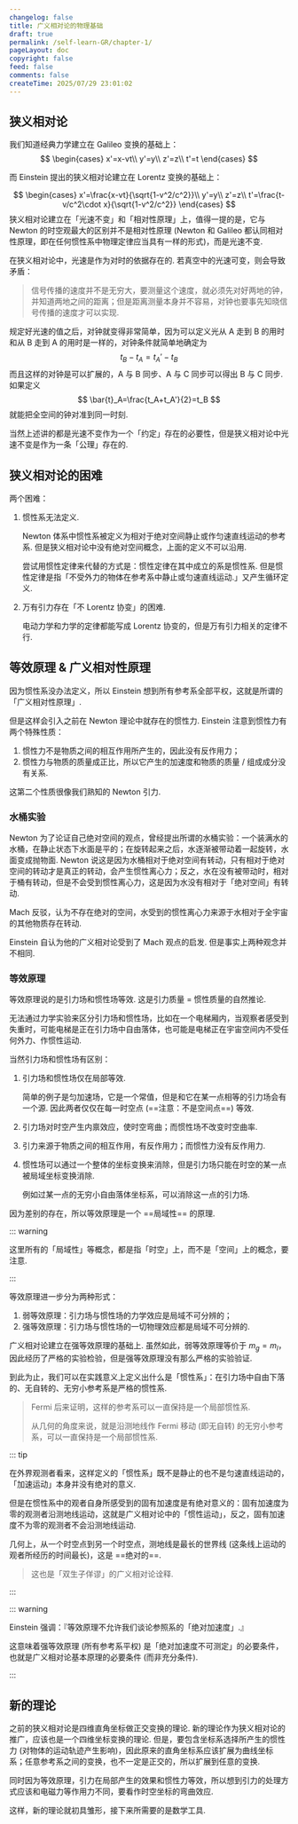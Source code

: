 ```yaml
---
changelog: false
title: 广义相对论的物理基础
draft: true
permalink: /self-learn-GR/chapter-1/
pageLayout: doc
copyright: false
feed: false
comments: false
createTime: 2025/07/29 23:01:02
---
```


## 狭义相对论

我们知道经典力学建立在 Galileo 变换的基础上：
$$
\begin{cases}
x'=x-vt\\
y'=y\\
z'=z\\
t'=t
\end{cases}
$$

而 Einstein 提出的狭义相对论建立在 Lorentz 变换的基础上：

$$
\begin{cases}
x'=\frac{x-vt}{\sqrt{1-v^2/c^2}}\\
y'=y\\
z'=z\\
t'=\frac{t-v/c^2\cdot x}{\sqrt{1-v^2/c^2}}
\end{cases}
$$
狭义相对论建立在「光速不变」和「相对性原理」上，值得一提的是，它与 Newton 的时空观最大的区别并不是相对性原理 (Newton 和 Galileo 都认同相对性原理，即在任何惯性系中物理定律应当具有一样的形式)，而是光速不变.

在狭义相对论中，光速是作为对时的依据存在的. 若真空中的光速可变，则会导致矛盾：

> 信号传播的速度并不是无穷大，要测量这个速度，就必须先对好两地的钟，并知道两地之间的距离；但是距离测量本身并不容易，对钟也要事先知晓信号传播的速度才可以实现.

规定好光速的值之后，对钟就变得非常简单，因为可以定义光从 A 走到 B 的用时和从 B 走到 A 的用时是一样的，对钟条件就简单地确定为
$$
t_B-t_A=t_A'-t_B
$$
而且这样的对钟是可以扩展的，A 与 B 同步、A 与 C 同步可以得出 B 与 C 同步. 如果定义
$$
\bar{t}_A=\frac{t_A+t_A'}{2}=t_B
$$
就能把全空间的钟对准到同一时刻.

当然上述讲的都是光速不变作为一个「约定」存在的必要性，但是狭义相对论中光速不变是作为一条「公理」存在的.

## 狭义相对论的困难

两个困难：

1. 惯性系无法定义.

   Newton 体系中惯性系被定义为相对于绝对空间静止或作匀速直线运动的参考系. 但是狭义相对论中没有绝对空间概念，上面的定义不可以沿用.

   尝试用惯性定律来代替的方式是：惯性定律在其中成立的系是惯性系. 但是惯性定律是指「不受外力的物体在参考系中静止或匀速直线运动.」又产生循环定义.

2. 万有引力存在「不 Lorentz 协变」的困难.

   电动力学和力学的定律都能写成 Lorentz 协变的，但是万有引力相关的定律不行.

## 等效原理 & 广义相对性原理

因为惯性系没办法定义，所以 Einstein 想到所有参考系全部平权，这就是所谓的「广义相对性原理」.

但是这样会引入之前在 Newton 理论中就存在的惯性力. Einstein 注意到惯性力有两个特殊性质：

1. 惯性力不是物质之间的相互作用所产生的，因此没有反作用力；
2. 惯性力与物质的质量成正比，所以它产生的加速度和物质的质量 / 组成成分没有关系.

这第二个性质很像我们熟知的 Newton 引力.

### 水桶实验

Newton 为了论证自己绝对空间的观点，曾经提出所谓的水桶实验：一个装满水的水桶，在静止状态下水面是平的；在旋转起来之后，水逐渐被带动着一起旋转，水面变成抛物面. Newton 说这是因为水桶相对于绝对空间有转动，只有相对于绝对空间的转动才是真正的转动，会产生惯性离心力；反之，水在没有被带动时，相对于桶有转动，但是不会受到惯性离心力，这是因为水没有相对于「绝对空间」有转动.

Mach 反驳，认为不存在绝对的空间，水受到的惯性离心力来源于水相对于全宇宙的其他物质存在转动.

Einstein 自认为他的广义相对论受到了 Mach 观点的启发. 但是事实上两种观念并不相同.

### 等效原理

等效原理说的是引力场和惯性场等效. 这是引力质量 = 惯性质量的自然推论.

无法通过力学实验来区分引力场和惯性场，比如在一个电梯厢内，当观察者感受到失重时，可能电梯是正在引力场中自由落体，也可能是电梯正在宇宙空间内不受任何外力、作惯性运动.

当然引力场和惯性场有区别：

1. 引力场和惯性场仅在局部等效.

   简单的例子是匀加速场，它是一个常值，但是和它在某一点相等的引力场会有一个源. 因此两者仅仅在每一时空点 (==注意：不是空间点==) 等效.

2. 引力场对时空产生内禀效应，使时空弯曲；而惯性场不改变时空曲率.

3. 引力来源于物质之间的相互作用，有反作用力；而惯性力没有反作用力.

4. 惯性场可以通过一个整体的坐标变换来消除，但是引力场只能在时空的某一点被局域坐标变换消除.

   例如过某一点的无穷小自由落体坐标系，可以消除这一点的引力场.

因为差别的存在，所以等效原理是一个 ==局域性== 的原理.

::: warning

这里所有的「局域性」等概念，都是指「时空」上，而不是「空间」上的概念，要注意.

:::

等效原理进一步分为两种形式：

1. 弱等效原理：引力场与惯性场的力学效应是局域不可分辨的；
2. 强等效原理：引力场与惯性场的一切物理效应都是局域不可分辨的.

广义相对论建立在强等效原理的基础上. 虽然如此，弱等效原理等价于 $m_g=m_l$，因此经历了严格的实验检验，但是强等效原理没有那么严格的实验验证.

到此为止，我们可以在实践意义上定义出什么是「惯性系」：在引力场中自由下落的、无自转的、无穷小参考系是严格的惯性系.

> Fermi 后来证明，这样的参考系可以一直保持是一个局部惯性系.
>
> 从几何的角度来说，就是沿测地线作 Fermi 移动 (即无自转) 的无穷小参考系，可以一直保持是一个局部惯性系.

::: tip

在外界观测者看来，这样定义的「惯性系」既不是静止的也不是匀速直线运动的，「加速运动」本身并没有绝对的意义.

但是在惯性系中的观者自身所感受到的固有加速度是有绝对意义的：固有加速度为零的观测者沿测地线运动，这就是广义相对论中的「惯性运动」，反之，固有加速度不为零的观测者不会沿测地线运动.

几何上，从一个时空点到另一个时空点，测地线是最长的世界线 (这条线上运动的观者所经历的时间最长)，这是 ==绝对的==.

> 这也是「双生子佯谬」的广义相对论诠释.

:::

::: warning

Einstein 强调：『等效原理不允许我们谈论参照系的「绝对加速度」.』

这意味着强等效原理 (所有参考系平权) 是「绝对加速度不可测定」的必要条件，也就是广义相对论基本原理的必要条件 (而非充分条件).

:::

## 新的理论

之前的狭义相对论是四维直角坐标做正交变换的理论. 新的理论作为狭义相对论的推广，应该也是一个四维坐标变换的理论. 但是，要包含坐标系选择所产生的惯性力 (对物体的运动轨迹产生影响)，因此原来的直角坐标系应该扩展为曲线坐标系；任意参考系之间的变换，也不一定是正交的，所以扩展到任意的变换.

同时因为等效原理，引力在局部产生的效果和惯性力等效，所以想到引力的处理方式应该和电磁力等作用力不同，要看作时空坐标的弯曲效应.

这样，新的理论就初具雏形，接下来所需要的是数学工具.
